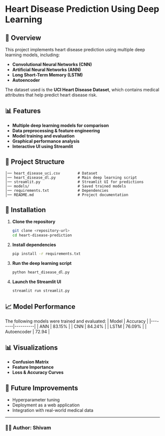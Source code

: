 # Heart Disease Prediction Using Deep Learning

## 📌 Overview
This project implements heart disease prediction using multiple deep learning models, including:
- **Convolutional Neural Networks (CNN)**
- **Artificial Neural Networks (ANN)**
- **Long Short-Term Memory (LSTM)**
- **Autoencoder**

The dataset used is the **UCI Heart Disease Dataset**, which contains medical attributes that help predict heart disease risk.

## 📊 Features
- **Multiple deep learning models for comparison**
- **Data preprocessing & feature engineering**
- **Model training and evaluation**
- **Graphical performance analysis**
- **Interactive UI using Streamlit**

## 📂 Project Structure
```
│── heart_disease_uci.csv        # Dataset
│── heart_disease_dl.py          # Main deep learning script
│── streamlit.py                 # Streamlit UI for predictions
│── models/                      # Saved trained models
│── requirements.txt             # Dependencies
│── README.md                    # Project documentation
```

## 🔧 Installation
1. **Clone the repository**
   ```sh
   git clone <repository-url>
   cd heart-disease-prediction
   ```
2. **Install dependencies**
   ```sh
   pip install -r requirements.txt
   ```
3. **Run the deep learning script**
   ```sh
   python heart_disease_dl.py
   ```
4. **Launch the Streamlit UI**
   ```sh
   streamlit run streamlit.py
   ```

## 📈 Model Performance
The following models were trained and evaluated:
| Model  | Accuracy |
|--------|----------|
| ANN | 83.15% |
| CNN | 84.24% |
| LSTM | 76.09% |
| Autoencoder | 72.94 |

## 📊 Visualizations
- **Confusion Matrix**
- **Feature Importance**
- **Loss & Accuracy Curves**

## 📝 Future Improvements
- Hyperparameter tuning
- Deployment as a web application
- Integration with real-world medical data

---
### 👨‍💻 Author: Shivam

